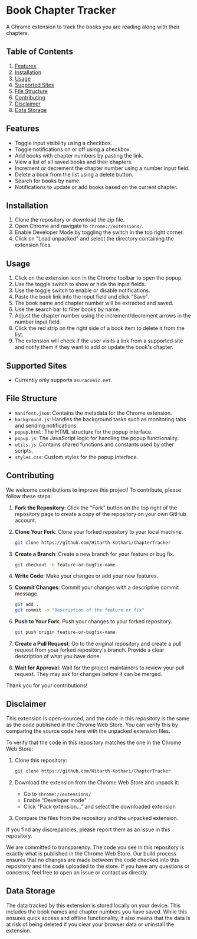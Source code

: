 # Book Chapter Tracker

A Chrome extension to track the books you are reading along with their chapters.

## Table of Contents

1. [Features](#features)
2. [Installation](#installation)
3. [Usage](#usage)
4. [Supported Sites](#supported-sites)
5. [File Structure](#file-structure)
6. [Contributing](#contributing)
7. [Disclaimer](#disclaimer)
8. [Data Storage](#data-storage)

## Features

- Toggle input visibility using a checkbox.
- Toggle notifications on or off using a checkbox.
- Add books with chapter numbers by pasting the link.
- View a list of all saved books and their chapters.
- Increment or decrement the chapter number using a number input field.
- Delete a book from the list using a delete button.
- Search for books by name.
- Notifications to update or add books based on the current chapter.

## Installation

1. Clone the repository or download the zip file.
2. Open Chrome and navigate to `chrome://extensions/`.
3. Enable Developer Mode by toggling the switch in the top right corner.
4. Click on "Load unpacked" and select the directory containing the extension files.

## Usage

1. Click on the extension icon in the Chrome toolbar to open the popup.
2. Use the toggle switch to show or hide the input fields.
3. Use the toggle switch to enable or disable notifications.
4. Paste the book link into the input field and click "Save".
5. The book name and chapter number will be extracted and saved.
6. Use the search bar to filter books by name.
7. Adjust the chapter number using the increment/decrement arrows in the number input field.
8. Click the red strip on the right side of a book item to delete it from the list.
9. The extension will check if the user visits a link from a supported site and notify them if they want to add or update the book's chapter.

## Supported Sites

- Currently only supports `asuracomic.net`.

## File Structure

- `manifest.json`: Contains the metadata for the Chrome extension.
- `background.js`: Handles the background tasks such as monitoring tabs and sending notifications.
- `popup.html`: The HTML structure for the popup interface.
- `popup.js`: The JavaScript logic for handling the popup functionality.
- `utils.js`: Contains shared functions and constants used by other scripts.
- `styles.css`: Custom styles for the popup interface.

## Contributing

We welcome contributions to improve this project! To contribute, please follow these steps:

1. **Fork the Repository**: Click the "Fork" button on the top right of the repository page to create a copy of the repository on your own GitHub account.

2. **Clone Your Fork**: Clone your forked repository to your local machine.
    ```bash
    git clone https://github.com/Hitarth-Kothari/ChapterTracker
    ```

3. **Create a Branch**: Create a new branch for your feature or bug fix.
    ```bash
    git checkout -b feature-or-bugfix-name
    ```

4. **Write Code**: Make your changes or add your new features.

5. **Commit Changes**: Commit your changes with a descriptive commit message.
    ```bash
    git add .
    git commit -m "Description of the feature or fix"
    ```

6. **Push to Your Fork**: Push your changes to your forked repository.
    ```bash
    git push origin feature-or-bugfix-name
    ```

7. **Create a Pull Request**: Go to the original repository and create a pull request from your forked repository's branch. Provide a clear description of what you have done.

8. **Wait for Approval**: Wait for the project maintainers to review your pull request. They may ask for changes before it can be merged.

Thank you for your contributions! 

## Disclaimer

This extension is open-sourced, and the code in this repository is the same as the code published in the Chrome Web Store. You can verify this by comparing the source code here with the unpacked extension files.

To verify that the code in this repository matches the one in the Chrome Web Store:

1. Clone this repository:
    ```bash
    git clone https://github.com/Hitarth-Kothari/ChapterTracker
    ```

2. Download the extension from the Chrome Web Store and unpack it:
    - Go to `chrome://extensions/`
    - Enable "Developer mode"
    - Click "Pack extension..." and select the downloaded extension

3. Compare the files from the repository and the unpacked extension.

If you find any discrepancies, please report them as an issue in this repository.

We are committed to transparency. The code you see in this repository is exactly what is published in the Chrome Web Store. Our build process ensures that no changes are made between the code checked into this repository and the code uploaded to the store. If you have any questions or concerns, feel free to open an issue or contact us directly.

## Data Storage

The data tracked by this extension is stored locally on your device. This includes the book names and chapter numbers you have saved. While this ensures quick access and offline functionality, it also means that the data is at risk of being deleted if you clear your browser data or uninstall the extension.